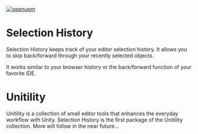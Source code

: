 [![openupm](https://img.shields.io/npm/v/de.peaj.selectionhistory?label=openupm&registry_uri=https://package.openupm.com)](https://openupm.com/packages/de.peaj.selectionhistory/)

# Selection History

Selection History keeps track of your editor selection history.
It allows you to skip back/forward through your recently selected objects.

It works similar to your browser history or the back/forward function of your favorite IDE.

# Unitility

Unitility is a collection of small editor tools that enhances the everyday workflow with Unity.
Selection History is the first package of the Unitility collection.
More will follow in the near future...
